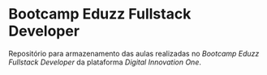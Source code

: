 # Bootcamp Eduzz Fullstack Developer
Repositório para armazenamento das aulas realizadas no *Bootcamp Eduzz Fullstack Developer* da plataforma *Digital Innovation One*.
